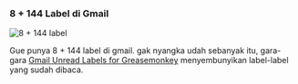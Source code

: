### 8 + 144 Label di Gmail

![8 + 144 label](http://files.getdropbox.com/u/112837/kriwil.com/image/post/gmail_labels.png)

Gue punya 8 + 144 label di gmail. gak nyangka udah sebanyak itu, gara-gara [Gmail Unread Labels for Greasemonkey](http://userscripts.org/scripts/show/24297) menyembunyikan label-label yang sudah dibaca.

<!-- {"time": "2009-07-02 08:37:33", "title": "8 + 144 Label di Gmail"} -->
